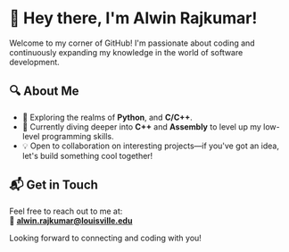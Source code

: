 <!--
<h1 align="center">Hello 👋 I'm [Your Name]</h1>

# 💫 About Me:
I'm a **junior Computer Science & Engineering student** at the University of Louisville, driven by a passion for coding and machine learning.

## 🚀 What I'm Up To

- 🤖 Working on **Deep Learning** and experimenting with **EfficientNet** for RGB-D SLAM applications.
- 💻 Building a **real-time chat application** and exploring **TSP algorithms** in C++.
- 📊 Leveraging **Power BI** to analyze and visualize data in various projects.

Check out my [coding portfolio!](#)

## 🎓 Also:

I regularly share insights and tips on projects like **Space Invaders in C++**, **Binary Search Trees**, and **real-time chat applications**!

## 🌐 Connect with me:
[![LinkedIn](https://img.shields.io/badge/LinkedIn-%230077B5.svg?logo=linkedin&logoColor=white)](https://www.linkedin.com/in/your-linkedin/) 
[![GitHub](https://img.shields.io/badge/GitHub-%23121011.svg?logo=github&logoColor=white)](https://github.com/your-github)

# 💻 Tech Stack:
**Languages:**

![C](https://img.shields.io/badge/C-00599C?style=for-the-badge&logo=c&logoColor=white) 
![C++](https://img.shields.io/badge/C%2B%2B-00599C?style=for-the-badge&logo=c%2B%2B&logoColor=white)
![Python](https://img.shields.io/badge/python-%233776AB.svg?style=for-the-badge&logo=python&logoColor=white)
![Java](https://img.shields.io/badge/Java-ED8B00?style=for-the-badge&logo=java&logoColor=white)

**Developer Tools:**

![Git](https://img.shields.io/badge/git-%23F05033.svg?style=for-the-badge&logo=git&logoColor=white)
![Power BI](https://img.shields.io/badge/PowerBI-F2C811?style=for-the-badge&logo=powerbi&logoColor=black)

**Libraries/Frameworks:**

![NodeJS](https://img.shields.io/badge/node.js-6DA55F?style=for-the-badge&logo=node.js&logoColor=white)
![React](https://img.shields.io/badge/react-%2320232a.svg?style=for-the-badge&logo=react&logoColor=%2361DAFB)
![Docker](https://img.shields.io/badge/docker-%230db7ed.svg?style=for-the-badge&logo=docker&logoColor=white)

--->

# 👋 Hey there, I'm Alwin Rajkumar!

Welcome to my corner of GitHub! I'm passionate about coding and continuously expanding my knowledge in the world of software development.

## 🔍 About Me
- 🚀 Exploring the realms of **Python**, and **C/C++**.
- 🔧 Currently diving deeper into **C++** and **Assembly** to level up my low-level programming skills.
- 💡 Open to collaboration on interesting projects—if you've got an idea, let's build something cool together!

## 📬 Get in Touch
Feel free to reach out to me at:  
📧 **alwin.rajkumar@louisville.edu**

Looking forward to connecting and coding with you!


<!---
alwnraj/alwnraj is a ✨ special ✨ repository because its `README.md` (this file) appears on your GitHub profile.
You can click the Preview link to take a look at your changes.
--->
